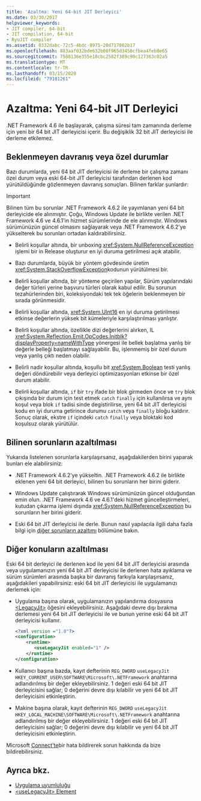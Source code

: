 ```yaml
---
title: 'Azaltma: Yeni 64-bit JIT Derleyici'
ms.date: 03/30/2017
helpviewer_keywords:
- JIT compiler, 64-bit
- JIT compilation, 64-bit
- RyuJIT compiler
ms.assetid: 0332dabc-72c5-4bdc-8975-20d717802b17
ms.openlocfilehash: 883aaf032bde632b08f965d3450cfbea4feb8e65
ms.sourcegitcommit: 7588136e355e10cbc2582f389c90c127363c02a5
ms.translationtype: MT
ms.contentlocale: tr-TR
ms.lasthandoff: 03/15/2020
ms.locfileid: "79181261"
---
```

# <a name="mitigation-new-64-bit-jit-compiler"></a>Azaltma: Yeni 64-bit JIT Derleyici
.NET Framework 4.6 ile başlayarak, çalışma süresi tam zamanında derleme için yeni bir 64 bit JIT derleyicisi içerir. Bu değişiklik 32 bit JIT derleyicisi ile derleme etkilemez.  
  
## <a name="unexpected-behavior-or-exceptions"></a>Beklenmeyen davranış veya özel durumlar  
 Bazı durumlarda, yeni 64 bit JIT derleyicisi ile derleme bir çalışma zamanı özel durum veya eski 64-bit JIT derleyicisi tarafından derlenen kod yürütüldüğünde gözlenmeyen davranış sonuçları. Bilinen farklar şunlardır:  
  
> [!IMPORTANT]
> Bilinen tüm bu sorunlar .NET Framework 4.6.2 ile yayımlanan yeni 64 bit derleyicide ele alınmıştır. Çoğu, Windows Update ile birlikte verilen .NET Framework 4.6 ve 4.6.1'in hizmet sürümlerinde de ele alınmıştır. Windows sürümünüzün güncel olmasını sağlayarak veya .NET Framework 4.6.2'ye yükselterek bu sorunları ortadan kaldırabilirsiniz.  
  
- Belirli koşullar altında, bir unboxing <xref:System.NullReferenceException> işlemi bir in Release oluşturur en iyi duruma getirilmesi açık atabilir.  
  
- Bazı durumlarda, büyük bir yöntem gövdesinde üretim <xref:System.StackOverflowException>kodunun yürütülmesi bir.  
  
- Belirli koşullar altında, bir yönteme geçirilen yapılar, Sürüm yapılarındaki değer türleri yerine başvuru türleri olarak kabul edilir. Bu sorunun tezahürlerinden biri, koleksiyondaki tek tek öğelerin beklenmeyen bir sırada görünmesidir.  
  
- Belirli koşullar altında, <xref:System.UInt16> en iyi duruma getirilmesi etkinse değerlerin yüksek bit kümeleriyle karşılaştırılması yanlıştır.  
  
- Belirli koşullar altında, özellikle dizi değerlerini alırken, IL <xref:System.Reflection.Emit.OpCodes.Initblk?displayProperty=nameWithType> yönergesi ile bellek başlatma yanlış bir değerle belleği başlatmayı sağlayabilir. Bu, işlenmemiş bir özel durum veya yanlış çıktı neden olabilir.  
  
- Belirli nadir koşullar altında, koşullu bit <xref:System.Boolean> testi yanlış değeri döndürebilir veya derleyici optimizasyonları etkinse bir özel durum atabilir.  
  
- Belirli koşullar altında, `if` bir `try` ifade bir blok girmeden önce ve `try` blok çıkışında bir durum için test etmek `catch` `finally` için kullanılırsa ve aynı koşul veya blok `if` tadisi sinde degistirilirse, yeni 64 bit JIT derleyicisi kodu en iyi duruma getirince durumu `catch` veya `finally` bloğu kaldırır. Sonuç olarak, ekstre `if` içindeki `catch` `finally` veya bloktaki kod koşulsuz olarak yürütülür.  
  
<a name="General"></a>
## <a name="mitigation-of-known-issues"></a>Bilinen sorunların azaltılması  
 Yukarıda listelenen sorunlarla karşılaşırsanız, aşağıdakilerden birini yaparak bunları ele alabilirsiniz:  
  
- .NET Framework 4.6.2'ye yükseltin. .NET Framework 4.6.2 ile birlikte eklenen yeni 64 bit derleyici, bilinen bu sorunların her birini giderir.  
  
- Windows Update çalıştırarak Windows sürümünüzün güncel olduğundan emin olun. .NET Framework 4.6 ve 4.6.1'deki hizmet güncelleştirmeleri, kutudan çıkarma işlemi dışında <xref:System.NullReferenceException> bu sorunların her birini giderir.  
  
- Eski 64 bit JIT derleyicisi ile derle. Bunun nasıl yapılacıla ilgili daha fazla bilgi için [diğer sorunların azaltımı](#Other) bölümüne bakın.  
  
<a name="Other"></a>
## <a name="mitigation-of-other-issues"></a>Diğer konuların azaltılması  
 Eski 64 bit derleyici ile derlenen kod ile yeni 64 bit JIT derleyicisi arasında veya uygulamanızın yeni 64 bit JIT derleyicisi ile derlenen hata ayıklama ve sürüm sürümleri arasında başka bir davranış farkıyla karşılaşırsanız, aşağıdakileri yapabilirsiniz: eski 64 bit JIT derleyicisi ile uygulamanızı derlemek için:  
  
- Uygulama başına olarak, uygulamanızın yapılandırma dosyasına [ \<LegacyJit>](../configure-apps/file-schema/runtime/uselegacyjit-element.md) öğesini ekleyebilirsiniz. Aşağıdaki devre dışı bırakma derlemesi yeni 64 bit JIT derleyicisi ile ve bunun yerine eski 64 bit JIT derleyicisi kullanır.  
  
    ```xml  
    <?xml version ="1.0"?>  
    <configuration>  
        <runtime>  
           <useLegacyJit enabled="1" />  
        </runtime>  
    </configuration>  
    ```  
  
- Kullanıcı başına bazda, kayıt defterinin `REG_DWORD` `useLegacyJit` `HKEY_CURRENT_USER\SOFTWARE\Microsoft\.NETFramework` anahtarına adlandırılmış bir değer ekleyebilirsiniz. 1 değeri eski 64 bit JIT derleyicisini sağlar; 0 değerini devre dışı kılabilir ve yeni 64 bit JIT derleyicisini etkinleştirin.  
  
- Makine başına olarak, kayıt defterinin `REG_DWORD` `useLegacyJit` `HKEY_LOCAL_MACHINE\SOFTWARE\Microsoft\.NETFramework` anahtarına adlandırılmış bir değer ekleyebilirsiniz. 1 değeri eski 64 bit JIT derleyicisini sağlar; 0 değerini devre dışı kılabilir ve yeni 64 bit JIT derleyicisini etkinleştirin.  
  
 Microsoft [Connect'te](https://connect.microsoft.com/VisualStudio)bir hata bildirerek sorun hakkında da bize bildirebilirsiniz.  
  
## <a name="see-also"></a>Ayrıca bkz.

- [Uygulama uyumluluğu](application-compatibility.md)
- [\<useLegacyJit> Element](../configure-apps/file-schema/runtime/uselegacyjit-element.md)
